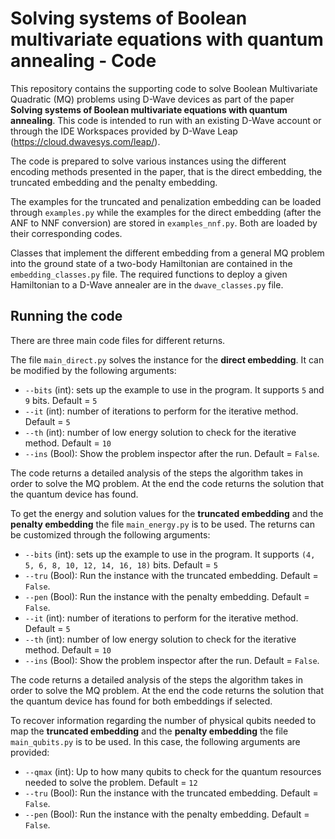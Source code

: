 # Solving systems of Boolean multivariate equations with quantum annealing - Code

This repository contains the supporting code to solve Boolean Multivariate Quadratic (MQ) problems using D-Wave devices as part of the paper **Solving systems of Boolean multivariate equations with quantum annealing**. This code is intended to run with an existing D-Wave account or through the IDE Workspaces provided by D-Wave Leap (https://cloud.dwavesys.com/leap/).

The code is prepared to solve various instances using the different encoding methods presented in the paper, that is the direct embedding, the truncated embedding and the penalty embedding.

The examples for the truncated and penalization embedding can be loaded through `examples.py` while the examples for the direct embedding (after the ANF to NNF conversion) are stored in `examples_nnf.py`. Both are loaded by their corresponding codes.

Classes that implement the different embedding from a general MQ problem into the ground state of a two-body Hamiltonian are contained in the `embedding_classes.py` file. The required functions to deploy a given Hamiltonian to a D-Wave annealer are in the `dwave_classes.py` file.


## Running the code

There are three main code files for different returns.

The file `main_direct.py` solves the instance for the **direct embedding**. It can be modified by the following arguments:

- `--bits` (int): sets up the example to use in the program. It supports `5` and `9` bits. Default = `5`
- `--it` (int): number of iterations to perform for the iterative method. Default = `5`
- `--th` (int): number of low energy solution to check for the iterative method. Default = `10`
- `--ins` (Bool): Show the problem inspector after the run. Default = `False`.

The code returns a detailed analysis of the steps the algorithm takes in order to solve the MQ problem. At the end the code returns the solution that the quantum device has found.

To get the energy and solution values for the **truncated embedding** and the **penalty embedding** the file `main_energy.py` is to be used. The returns can be customized through the following arguments:

- `--bits` (int): sets up the example to use in the program. It supports `(4, 5, 6, 8, 10, 12, 14, 16, 18)` bits. Default = `5`
- `--tru` (Bool): Run the instance with the truncated embedding. Default = `False`.
- `--pen` (Bool): Run the instance with the penalty embedding. Default = `False`.
- `--it` (int): number of iterations to perform for the iterative method. Default = `5`
- `--th` (int): number of low energy solution to check for the iterative method. Default = `10`
- `--ins` (Bool): Show the problem inspector after the run. Default = `False`.

The code returns a detailed analysis of the steps the algorithm takes in order to solve the MQ problem. At the end the code returns the solution that the quantum device has found for both embeddings if selected.

To recover information regarding the number of physical qubits needed to map the **truncated embedding** and the **penalty embedding** the file `main_qubits.py` is to be used. In this case, the following arguments are provided:

- `--qmax` (int): Up to how many qubits to check for the quantum resources needed to solve the problem. Default = `12`
- `--tru` (Bool): Run the instance with the truncated embedding. Default = `False`.
- `--pen` (Bool): Run the instance with the penalty embedding. Default = `False`.




